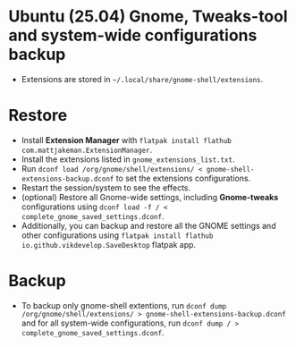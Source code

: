 # Ubuntu (25.04) Gnome, Tweaks-tool and system-wide configurations backup

* Extensions are stored in ```~/.local/share/gnome-shell/extensions```.

# Restore
- Install **Extension Manager** with `flatpak install flathub com.mattjakeman.ExtensionManager`.
- Install the extensions listed in `gnome_extensions_list.txt`.
- Run `dconf load /org/gnome/shell/extensions/ < gnome-shell-extensions-backup.dconf` to set the extensions configurations. 
- Restart the session/system to see the effects.
- (optional) Restore all Gnome-wide settings, including **Gnome-tweaks** configurations using `dconf load -f / < complete_gnome_saved_settings.dconf`.
- Additionally, you can backup and restore all the GNOME settings and other configurations using `flatpak install flathub io.github.vikdevelop.SaveDesktop` flatpak app.

# Backup
- To backup only gnome-shell extentions, run `dconf dump /org/gnome/shell/extensions/ > gnome-shell-extensions-backup.dconf` and for all system-wide configurations, run `dconf dump / > complete_gnome_saved_settings.dconf`.

